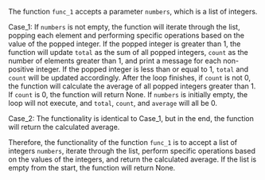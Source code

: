 The function `func_1` accepts a parameter `numbers`, which is a list of integers. 

Case_1: If `numbers` is not empty, the function will iterate through the list, popping each element and performing specific operations based on the value of the popped integer. If the popped integer is greater than 1, the function will update `total` as the sum of all popped integers, `count` as the number of elements greater than 1, and print a message for each non-positive integer. If the popped integer is less than or equal to 1, `total` and `count` will be updated accordingly. After the loop finishes, if `count` is not 0, the function will calculate the average of all popped integers greater than 1. If `count` is 0, the function will return None. If `numbers` is initially empty, the loop will not execute, and `total`, `count`, and `average` will all be 0.

Case_2: The functionality is identical to Case_1, but in the end, the function will return the calculated average.

Therefore, the functionality of the function `func_1` is to accept a list of integers `numbers`, iterate through the list, perform specific operations based on the values of the integers, and return the calculated average. If the list is empty from the start, the function will return None.